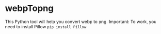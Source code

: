 # webpTopng
This Python tool will help you convert webp to png.
Important:
To work, you need to install Pillow
```pip install Pillow```

